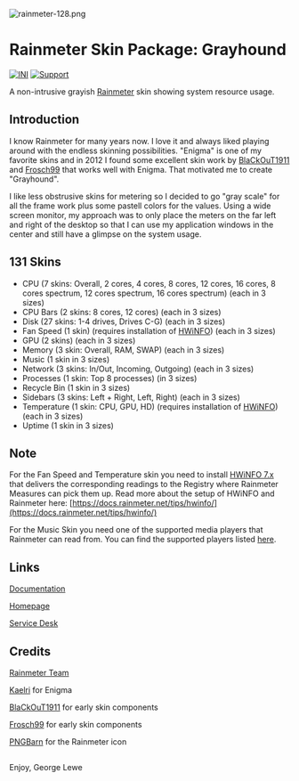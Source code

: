 ![rainmeter-128.png](https://bytebucket.org/ravatar/%7Bbd8fd59d-eafd-4ba0-82d6-c8c91bcb31c4%7D?ts=2748439)

# Rainmeter Skin Package: Grayhound

[![INI](https://img.shields.io/badge/Language-INI-informational.svg)](https://en.wikipedia.org/wiki/INI_file)
[![Support](https://img.shields.io/badge/Supported-yes-009900.svg)](https://georgelewe.atlassian.net/servicedesk/customer/portal/5)

A non-intrusive grayish [Rainmeter](https://www.rainmeter.net/) skin showing system resource usage.

## Introduction

I know Rainmeter for many years now. I love it and always liked playing around with the endless skinning possibilities. "Enigma" is one of my favorite skins and in 2012 I found some excellent skin work by [BlaCkOuT1911](http://blackout1911.deviantart.com/) and [Frosch99](http://frosch99.deviantart.com/) that works well with Enigma. That motivated me to create "Grayhound".

I like less obstrusive skins for metering so I decided to go "gray scale" for all the frame work plus some pastell colors for the values. Using a wide screen monitor, my approach was to only place the meters on the far left and right of the desktop so that I can use my application windows in the center and still have a glimpse on the system usage.

## 131 Skins

-   CPU (7 skins: Overall, 2 cores, 4 cores, 8 cores, 12 cores, 16 cores, 8 cores spectrum, 12 cores spectrum, 16 cores spectrum) (each in 3 sizes)
-   CPU Bars (2 skins: 8 cores, 12 cores) (each in 3 sizes)
-   Disk (27 skins: 1-4 drives, Drives C-G) (each in 3 sizes)
-   Fan Speed (1 skin) (requires installation of [HWiNFO](https://www.hwinfo.com/)) (each in 3 sizes)
-   GPU (2 skins) (each in 3 sizes)
-   Memory (3 skin: Overall, RAM, SWAP) (each in 3 sizes)
-   Music (1 skin in 3 sizes)
-   Network (3 skins: In/Out, Incoming, Outgoing) (each in 3 sizes)
-   Processes (1 skin: Top 8 processes) (in 3 sizes)
-   Recycle Bin (1 skin in 3 sizes)
-   Sidebars (3 skins: Left + Right, Left, Right) (each in 3 sizes)
-   Temperature (1 skin: CPU, GPU, HD) (requires installation of [HWiNFO](https://www.hwinfo.com/)) (each in 3 sizes)
-   Uptime (1 skin in 3 sizes)

## Note

For the Fan Speed and Temperature skin you need to install [HWiNFO 7.x](https://www.hwinfo.com/) that delivers the corresponding readings to the Registry where Rainmeter Measures can pick them up.
Read more about the setup of HWiNFO and Rainmeter here: [https://docs.rainmeter.net/tips/hwinfo/](https://docs.rainmeter.net/tips/hwinfo/)

For the Music Skin you need one of the supported media players that Rainmeter can read from. You can find the supported players listed [here](https://docs.rainmeter.net/manual/measures/nowplaying/).

## Links

[Documentation](https://lewe.gitbook.io/rainmeter-skin-grayhound/)

[Homepage](https://www.lewe.com/)

[Service Desk](https://georgelewe.atlassian.net/servicedesk/customer/portal/5)

## Credits

[Rainmeter Team](https://www.rainmeter.net/)

[Kaelri](https://www.deviantart.com/kaelri) for Enigma

[BlaCkOuT1911](http://blackout1911.deviantart.com/) for early skin components

[Frosch99](http://frosch99.deviantart.com/) for early skin components

[PNGBarn](https://www.pngbarn.com/png-image-phdsw) for the Rainmeter icon

##

Enjoy,
George Lewe
